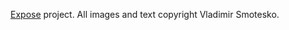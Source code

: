 [Expose](https://github.com/Jack000/Expose) project.
All images and text copyright Vladimir Smotesko.
